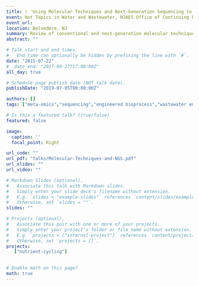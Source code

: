 ```yaml
---
title: ! 'Using Molecular Techniques and Next-Generation Sequencing to Understand and Optimize Wastewater Treatment Processes'
event: Hot Topics in Water and Wastewater, NJAES Office of Continuing Professional Education, Rutgers University
event_url: 
location: Belvedere, NJ
summary: Review of conventional and next-generation molecular techniques used in the design and operation of wastewater treatment processes.
abstract: ""

# Talk start and end times.
#   End time can optionally be hidden by prefixing the line with `#`.
date: "2015-07-22"
#  date_end: "2017-09-27T17:00:00Z"
all_day: true

# Schedule page publish date (NOT talk date).
publishDate: "2019-07-05T00:00:00Z"

authors: []
tags: ["meta-omics","sequencing","engineered bioprocess","wastewater engineering","nutrient cycling"]

# Is this a featured talk? (true/false)
featured: false

image:
  caption: ''
  focal_point: Right

url_code: ""
url_pdf: "talks/Molecular-Techniques-and-NGS.pdf"
url_slides: ""
url_video: ""

# Markdown Slides (optional).
#   Associate this talk with Markdown slides.
#   Simply enter your slide deck's filename without extension.
#   E.g. `slides = "example-slides"` references `content/slides/example-slides.md`.
#   Otherwise, set `slides = ""`.
slides: ""

# Projects (optional).
#   Associate this post with one or more of your projects.
#   Simply enter your project's folder or file name without extension.
#   E.g. `projects = ["internal-project"]` references `content/project/deep-learning/index.md`.
#   Otherwise, set `projects = []`.
projects:
   ["nutrient-cycling"]
 

# Enable math on this page?
math: true
---
```


